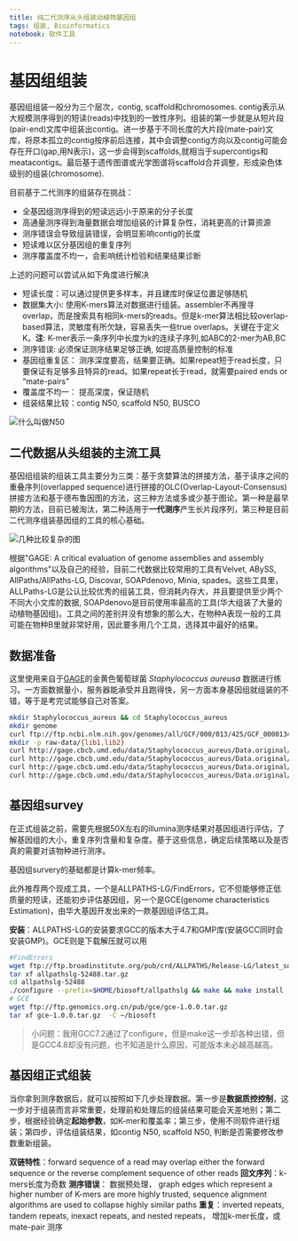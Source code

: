 ```yaml
---
title: 纯二代测序从头组装动植物基因组
tags: 组装, Bioinformatics
notebook: 软件工具
---
```

# 基因组组装

基因组组装一般分为三个层次，contig, scaffold和chromosomes. contig表示从大规模测序得到的短读(reads)中找到的一致性序列。组装的第一步就是从短片段(pair-end)文库中组装出contig。进一步基于不同长度的大片段(mate-pair)文库，将原本孤立的contig按序前后连接，其中会调整contig方向以及contig可能会存在开口(gap,用N表示)，这一步会得到scaffolds,就相当于supercontigs和meatacontigs。最后基于遗传图谱或光学图谱将scaffold合并调整，形成染色体级别的组装(chromosome).

目前基于二代测序的组装存在挑战：

- 全基因组测序得到的短读远远小于原来的分子长度
- 高通量测序得到海量数据会增加组装的计算复杂性，消耗更高的计算资源
- 测序错误会导致组装错误，会明显影响contig的长度
- 短读难以区分基因组的重复序列
- 测序覆盖度不均一，会影响统计检验和结果结果诊断

上述的问题可以尝试从如下角度进行解决

- 短读长度：可以通过提供更多样本，并且建库时保证位置足够随机
- 数据集大小: 使用K-mers算法对数据进行组装。assembler不再搜寻overlap，而是搜索具有相同k-mers的reads。但是k-mer算法相比较overlap-based算法，灵敏度有所欠缺，容易丢失一些true overlaps。关键在于定义K。**注**: K-mer表示一条序列中长度为k的连续子序列,如ABC的2-mer为AB,BC
- 测序错误: 必须保证测序结果足够正确, 如提高质量控制的标准
- 基因组重复区： 测序深度要高，结果要正确。如果repeat短于read长度，只要保证有足够多且特异的read。如果repeat长于read，就需要paired ends or “mate-pairs”
- 覆盖度不均一： 提高深度，保证随机
- 组装结果比较：contig N50, scaffold N50, BUSCO

![什么叫做N50](http://bmpvieira.github.io/assembly14/img/n50.png)

## 二代数据从头组装的主流工具

基因组组装的组装工具主要分为三类：基于贪婪算法的拼接方法，基于读序之间的重叠序列(overlapped sequence)进行拼接的OLC(Overlap-Layout-Consensus)拼接方法和基于德布鲁因图的方法，这三种方法或多或少基于图论。第一种是最早期的方法，目前已被淘汰，第二种适用于**一代测序**产生长片段序列，第三种是目前二代测序组装基因组的工具的核心基础。

![几种比较复杂的图](http://oex750gzt.bkt.clouddn.com/18-3-1/92185065.jpg)

根据"GAGE: A critical evaluation of genome assemblies and assembly algorithms"以及自己的经验，目前二代数据比较常用的工具有Velvet, ABySS, AllPaths/AllPaths-LG, Discovar, SOAPdenovo, Minia, spades。这些工具里，ALLPaths-LG是公认比较优秀的组装工具，但消耗内存大，并且要提供至少两个不同大小文库的数据, SOAPdenovo是目前使用率最高的工具(华大组装了大量的动植物基因组)。工具之间的差别并没有想象的那么大，在物种A表现一般的工具可能在物种B里就非常好用，因此要多用几个工具，选择其中最好的结果。

## 数据准备

这里使用来自于[GAGE](http://gage.cbcb.umd.edu/data/index.html)的金黄色葡萄球菌 _Staphylococcus aureusa_ 数据进行练习。一方面数据量小，服务器能承受并且跑得快，另一方面本身基因组就组装的不错，等于是考完试能够自己对答案。

```bash
mkdir Staphylococcus_aureus && cd Staphylococcus_aureus
mkdir genome
curl ftp://ftp.ncbi.nlm.nih.gov/genomes/all/GCF/000/013/425/GCF_000013425.1_ASM1342v1/GCF_000013425.1_ASM1342v1_genomic.fna.gz > genome/Saureus.fna.gz
mkdir -p raw-data/{lib1,lib2}
curl http://gage.cbcb.umd.edu/data/Staphylococcus_aureus/Data.original/frag_1.fastq.gz > raw-data/lib1/frag_1.fastq.gz
curl http://gage.cbcb.umd.edu/data/Staphylococcus_aureus/Data.original/frag_2.fastq.gz > raw-data/lib2/frag_2.fastq.gz
curl http://gage.cbcb.umd.edu/data/Staphylococcus_aureus/Data.original/shortjump_1.fastq.gz > raw-data/lib2/shortjump_1.fastq.gz
curl http://gage.cbcb.umd.edu/data/Staphylococcus_aureus/Data.original/shortjump_1.fastq.gz > raw-data/lib2/shortjump_1.fastq.gz
```

## 基因组survey

在正式组装之前，需要先根据50X左右的illumina测序结果对基因组进行评估，了解基因组的大小，重复序列含量和复杂度。基于这些信息，确定后续策略以及是否真的需要对该物种进行测序。

基因组survery的基础都是计算k-mer频率。

此外推荐两个现成工具，一个是ALLPATHS-LG/FindErrors，它不但能够修正低质量的短读，还能初步评估基因组，另一个是GCE(genome characteristics Estimation)，由华大基因开发出来的一款基因组评估工具。

**安装**：ALLPATHS-LG的安装要求GCC的版本大于4.7和GMP库(安装GCC同时会安装GMP)。GCE则是下载解压就可以用

```bash
#FindErrors
wget ftp://ftp.broadinstitute.org/pub/crd/ALLPATHS/Release-LG/latest_source_code/allpathslg-52488.tar.gz
tar xf allpathslg-52488.tar.gz
cd allpathslg-52488
./configure --prefix=$HOME/biosoft/allpathslg && make && make install
# GCE
wget ftp://ftp.genomics.org.cn/pub/gce/gce-1.0.0.tar.gz
tar xf gce-1.0.0.tar.gz  -C ~/biosoft
```

> 小问题：我用GCC7.2通过了configure，但是make这一步却各种出错，但是GCC4.8却没有问题，也不知道是什么原因，可能版本未必越高越高。

## 基因组正式组装

当你拿到测序数据后，就可以按照如下几步处理数据。第一步是**数据质控控制**，这一步对于组装而言非常重要，处理前和处理后的组装结果可能会天差地别；第二步，根据经验确定**起始参数**，如K-mer和覆盖率；第三步，使用不同软件进行组装；第四步，评估组装结果，如contig N50, scaffold N50, 判断是否需要修改参数重新组装。

**双链特性**：forward sequence of a read may overlap either the forward sequence or the reverse complement sequence of other reads
**回文序列**：k-mers长度为奇数
**测序错误**：  数据预处理， graph edges which represent  a higher number of K-mers are more highly trusted, sequence alignment algorithms are used to collapse highly similar paths
**重复**：inverted repeats, tandem repeats, inexact repeats, and nested repeats， 增加k-mer长度，或mate-pair 测序
